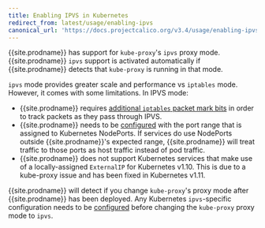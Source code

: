 ```yaml
---
title: Enabling IPVS in Kubernetes
redirect_from: latest/usage/enabling-ipvs
canonical_url: 'https://docs.projectcalico.org/v3.4/usage/enabling-ipvs'
---
```


{{site.prodname}} has support for `kube-proxy`'s `ipvs` proxy mode.
{{site.prodname}} `ipvs` support is activated automatically if {{site.prodname}}
detects that `kube-proxy` is running in that mode.

`ipvs` mode provides greater scale and performance vs `iptables` mode.
However, it comes with some limitations.  In IPVS mode:

- {{site.prodname}} requires [additional `iptables` packet mark bits](../reference/felix/configuration#ipvs-bits)
  in order to track packets as they pass through IPVS.
- {{site.prodname}} needs to be [configured](../reference/felix/configuration#ipvs-portranges)
  with the port range that is assigned to Kubernetes NodePorts.  If services
  do use NodePorts outside {{site.prodname}}'s expected range,
  {{site.prodname}} will treat traffic to those ports as host traffic instead
  of pod traffic.
- {{site.prodname}} does not support Kubernetes services that make use of a
  locally-assigned `ExternalIP` for Kubernetes v1.10. This is due to a kube-proxy issue
  and has been fixed in Kubernetes v1.11.

 {{site.prodname}} will detect if you change `kube-proxy`'s proxy mode after 
 {{site.prodname}} has been deployed. Any Kubernetes `ipvs`-specific configuration 
 needs to be [configured](../reference/felix/configuration#ipvs-portranges) 
 before changing the `kube-proxy` proxy mode to `ipvs`.

